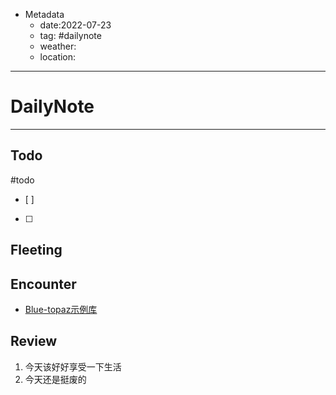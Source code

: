 * Metadata
	* date:2022-07-23
	* tag: #dailynote 
	* weather:
	* location:
--- 
# DailyNote
--- 
## Todo
#todo
- [ ] 
- [ ] 

## Fleeting


## Encounter
*  [Blue-topaz示例库](https://github.com/cumany/Blue-topaz-examples)

## Review
1. 今天该好好享受一下生活
2. 今天还是挺废的